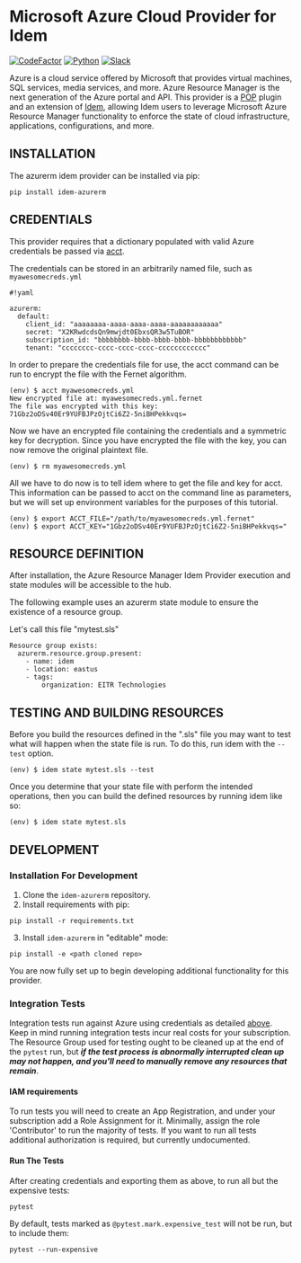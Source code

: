 # Microsoft Azure Cloud Provider for Idem

[![CodeFactor](https://www.codefactor.io/repository/github/eitrtechnologies/idem-azurerm/badge/master)](https://www.codefactor.io/repository/github/eitrtechnologies/idem-azurerm/overview/master)
[![Python](https://img.shields.io/pypi/pyversions/idem-azurerm.svg?maxAge=2592000)](https://pypi.python.org/pypi/idem-azurerm)
[![Slack](https://img.shields.io/badge/Slack-saltstackcommunity.slack.com-blue.svg)](https://saltstackcommunity.slack.com)

Azure is a cloud service offered by Microsoft that provides virtual machines, SQL services, media services, and more.
Azure Resource Manager is the next generation of the Azure portal and API. This provider is a
[POP](https://gitlab.com/saltstack/pop/pop) plugin and an extension of [Idem](https://gitlab.com/saltstack/pop/idem),
allowing Idem users to leverage Microsoft Azure Resource Manager functionality to enforce the state of cloud
infrastructure, applications, configurations, and more.

## INSTALLATION
The azurerm idem provider can be installed via pip:
```
pip install idem-azurerm
```

## CREDENTIALS
This provider requires that a dictionary populated with valid Azure credentials be passed via
[acct](https://gitlab.com/saltstack/pop/acct).

The credentials can be stored in an arbitrarily named file, such as `myawesomecreds.yml`
```
#!yaml

azurerm:
  default:
    client_id: "aaaaaaaa-aaaa-aaaa-aaaa-aaaaaaaaaaaa"
    secret: "X2KRwdcdsQn9mwjdt0EbxsQR3w5TuBOR"
    subscription_id: "bbbbbbbb-bbbb-bbbb-bbbb-bbbbbbbbbbbb"
    tenant: "cccccccc-cccc-cccc-cccc-cccccccccccc"
```

In order to prepare the credentials file for use, the acct command can be run to encrypt the file with the Fernet
algorithm.
```
(env) $ acct myawesomecreds.yml
New encrypted file at: myawesomecreds.yml.fernet
The file was encrypted with this key:
71Gbz2oDSv40Er9YUFBJPzOjtCi6Z2-5niBHPekkvqs=
```

Now we have an encrypted file containing the credentials and a symmetric key for decryption. Since you have encrypted
the file with the key, you can now remove the original plaintext file.
```
(env) $ rm myawesomecreds.yml
```

All we have to do now is to tell idem where to get the file and key for acct. This information can be passed to acct on
the command line as parameters, but we will set up environment variables for the purposes of this tutorial.
```
(env) $ export ACCT_FILE="/path/to/myawesomecreds.yml.fernet"
(env) $ export ACCT_KEY="1Gbz2oDSv40Er9YUFBJPzOjtCi6Z2-5niBHPekkvqs="
```

## RESOURCE DEFINITION
After installation, the Azure Resource Manager Idem Provider execution and state modules will be accessible to the hub.

The following example uses an azurerm state module to ensure the existence of a resource group.

Let's call this file "mytest.sls"
```
Resource group exists:
  azurerm.resource.group.present:
    - name: idem
    - location: eastus
    - tags:
        organization: EITR Technologies
```

## TESTING AND BUILDING RESOURCES
Before you build the resources defined in the ".sls" file you may want to test what will happen when the state file is
run. To do this, run idem with the `--test` option.
```
(env) $ idem state mytest.sls --test
```
Once you determine that your state file with perform the intended operations, then you can build the defined resources
by running idem like so:
```
(env) $ idem state mytest.sls
```

## DEVELOPMENT

### Installation For Development

1. Clone the `idem-azurerm` repository.
2. Install requirements with pip:

```
pip install -r requirements.txt
```

3. Install `idem-azurerm` in "editable" mode:

```
pip install -e <path cloned repo>
```

You are now fully set up to begin developing additional functionality for this provider.

### Integration Tests

Integration tests run against Azure using credentials as detailed [above](#CREDENTIALS). Keep in mind running
integration tests incur real costs for your subscription. The Resource Group used for testing ought to be cleaned up at
the end of the `pytest` run, but ***if the test process is abnormally interrupted clean up may not happen, and you'll
need to manually remove any resources that remain***.

#### IAM requirements

To run tests you will need to create an App Registration, and under your subscription add a Role Assignment for it.
Minimally, assign the role 'Contributor' to run the majority of tests. If you want to run all tests additional
authorization is required, but currently undocumented.

#### Run The Tests

After creating credentials and exporting them as above, to run all but the expensive tests:

```shell
pytest
```

By default, tests marked as `@pytest.mark.expensive_test` will not be run, but to include them:

```shell
pytest --run-expensive
```
